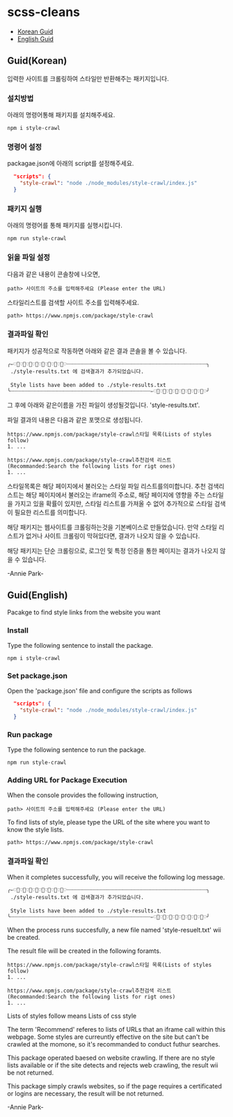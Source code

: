 # scss-cleans
- [Korean Guid](#guidkorean)
- [English Guid](#guidenglish)


## Guid(Korean)
입력한 사이트를 크롤링하여 스타일만 반환해주는 패키지입니다.

### 설치방법
아래의 명령어통해 패키지를 설치해주세요.

```
npm i style-crawl
```

### 명령어 설정
packagae.json에 아래의 script를 설정해주세요.
```json
  "scripts": {
    "style-crawl": "node ./node_modules/style-crawl/index.js"
  }
```
### 패키지 실행
아래의 명령어를 통해 패키지를 실행시킵니다.
```
npm run style-crawl
```


### 읽을 파일 설정
다음과 같은 내용이 콘솔창에 나오면,
```text
path> 사이트의 주소를 입력해주세요 (Please enter the URL)
```

스타일리스트를 검색할 사이트 주소를 입력해주세요.

```
path> https://www.npmjs.com/package/style-crawl
```


### 결과파일 확인
패키지가 성공적으로 작동하면 아래와 같은 결과 콘솔을 볼 수 있습니다.

```
╭➳♡⃘♡⃘♡⃘♡⃘♡⃘♡⃘♡⃘♡⃘♡┈┈┈┈┈┈┈┈┈┈┈┈┈┈┈┈┈┈┈┈┈┈┈┈┈┈┈┈┈┈┈┈┈┈┈┈┈┈┈┈┈┈┈┈┈╮
 ./style-results.txt 에 검색결과가 추가되었습니다.  
 　　　　　　　　　　　　　　　
 Style lists have been added to ./style-results.txt
╰┈┈┈┈┈┈┈┈┈┈┈┈┈┈┈┈┈┈┈┈┈┈┈┈┈┈┈┈┈┈┈┈┈┈┈┈┈┈┈┈┈┈┈┈┈➳♡⃘♡⃘♡⃘♡⃘♡⃘♡⃘♡⃘♡⃘♡╯  
```


그 후에 아래와 같은이름을 가진 파일이 생성될것입니다.
'style-results.txt'.

파일 결과의 내용은 다음과 같은 포맷으로 생성됩니다.
```
https://www.npmjs.com/package/style-crawl스타일 목록(Lists of styles follow)
1. ...

https://www.npmjs.com/package/style-crawl추천검색 리스트 (Recommanded:Search the following lists for rigt ones)
1. ...
```

스타일목록은 해당 페이지에서 불러오는 스타일 파일 리스트를의미합니다.
추천 검색리스트는 해당 페이지에서 불러오는 iframe의 주소로, 해당 페이지에 영향을 주는 스타일을 가지고 있을 확률이 있지만, 스타일 리스트를 가져올 수 없어 추가적으로 스타일 검색이 필요한 리스트를 의미합니다.


해당 패키지는 웹사이트를 크롤링하는것을 기본베이스로 만들었습니다.
만약 스타일 리스트가 없거나 사이트 크롤링이 막혀있다면, 결과가 나오지 않을 수 있습니다.

해당 패키지는 단순 크롤링으로, 로그인 및 특정 인증을 통한 페이지는 결과가 나오지 않을 수 있습니다.

-Annie Park-




## Guid(English)
Pacakge to find style links from the website you want


### Install
Type the following sentence to install the package.

```
npm i style-crawl
```

### Set package.json
Open the 'package.json' file and configure the scripts as follows
```json
  "scripts": {
    "style-crawl": "node ./node_modules/style-crawl/index.js"
  }
```
### Run package
Type the following sentence to run the package.
```
npm run style-crawl
```

### Adding URL for Package Execution 
When the console provides the following instruction,
```text
path> 사이트의 주소를 입력해주세요 (Please enter the URL)
```

To find lists of style, please type the URL of the site where you want to know the style lists. 

```
path> https://www.npmjs.com/package/style-crawl
```


### 결과파일 확인
When it completes successfully, you will receive the following log message.


```
╭➳♡⃘♡⃘♡⃘♡⃘♡⃘♡⃘♡⃘♡⃘♡┈┈┈┈┈┈┈┈┈┈┈┈┈┈┈┈┈┈┈┈┈┈┈┈┈┈┈┈┈┈┈┈┈┈┈┈┈┈┈┈┈┈┈┈┈╮
 ./style-results.txt 에 검색결과가 추가되었습니다.  
 　　　　　　　　　　　　　　　
 Style lists have been added to ./style-results.txt
╰┈┈┈┈┈┈┈┈┈┈┈┈┈┈┈┈┈┈┈┈┈┈┈┈┈┈┈┈┈┈┈┈┈┈┈┈┈┈┈┈┈┈┈┈┈➳♡⃘♡⃘♡⃘♡⃘♡⃘♡⃘♡⃘♡⃘♡╯  
```


When the process runs succesfully, a new file named 'style-resuelt.txt' wii be created.


The result file will be created in the following foramts.
```
https://www.npmjs.com/package/style-crawl스타일 목록(Lists of styles follow)
1. ...

https://www.npmjs.com/package/style-crawl추천검색 리스트 (Recommanded:Search the following lists for rigt ones)
1. ...
```

Lists of styles follow  means Lists of css style

The term 'Recommend' referes to lists of URLs that an iframe call within this webpage. Some styles are curreuntly effective on the site but can't be crawled at the momone, so it's recommanded to conduct futhur searches.

This package operated baesed on website crawling. 
If there are no style lists available or if the site detects and rejects web crawling, the result wii be not returned.

This package simply crawls websites, so if the page requires a certificated or logins are necessary, the result will be not returned.

-Annie Park-